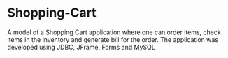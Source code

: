 # Shopping-Cart
A model of a Shopping Cart application where one can order items, check items in the inventory and generate bill for the
order. The application was developed using JDBC, JFrame, Forms and MySQL
